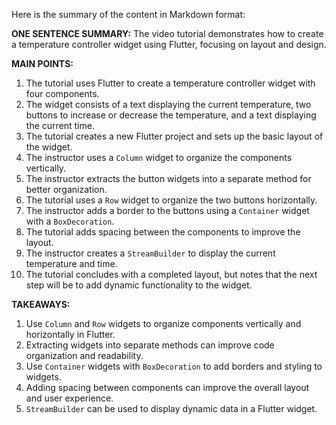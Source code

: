 Here is the summary of the content in Markdown format:

**ONE SENTENCE SUMMARY:**
The video tutorial demonstrates how to create a temperature controller widget using Flutter, focusing on layout and design.

**MAIN POINTS:**

1. The tutorial uses Flutter to create a temperature controller widget with four components.
2. The widget consists of a text displaying the current temperature, two buttons to increase or decrease the temperature, and a text displaying the current time.
3. The tutorial creates a new Flutter project and sets up the basic layout of the widget.
4. The instructor uses a `Column` widget to organize the components vertically.
5. The instructor extracts the button widgets into a separate method for better organization.
6. The tutorial uses a `Row` widget to organize the two buttons horizontally.
7. The instructor adds a border to the buttons using a `Container` widget with a `BoxDecoration`.
8. The tutorial adds spacing between the components to improve the layout.
9. The instructor creates a `StreamBuilder` to display the current temperature and time.
10. The tutorial concludes with a completed layout, but notes that the next step will be to add dynamic functionality to the widget.

**TAKEAWAYS:**

1. Use `Column` and `Row` widgets to organize components vertically and horizontally in Flutter.
2. Extracting widgets into separate methods can improve code organization and readability.
3. Use `Container` widgets with `BoxDecoration` to add borders and styling to widgets.
4. Adding spacing between components can improve the overall layout and user experience.
5. `StreamBuilder` can be used to display dynamic data in a Flutter widget.
